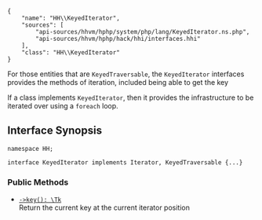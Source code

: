 ``` yamlmeta
{
    "name": "HH\\KeyedIterator",
    "sources": [
        "api-sources/hhvm/hphp/system/php/lang/KeyedIterator.ns.php",
        "api-sources/hhvm/hphp/hack/hhi/interfaces.hhi"
    ],
    "class": "HH\\KeyedIterator"
}
```




For those entities that are ` KeyedTraversable `, the `` KeyedIterator ``
interfaces provides the methods of iteration, included being able to get
the key




If a class implements ` KeyedIterator `, then it provides the infrastructure
to be iterated over using a `` foreach `` loop.




## Interface Synopsis




``` Hack
namespace HH;

interface KeyedIterator implements Iterator, KeyedTraversable {...}
```




### Public Methods




+ [` ->key(): \Tk `](</hack/reference/interface/HH.KeyedIterator/key/>)\
  Return the current key at the current iterator position
<!-- HHAPIDOC -->
